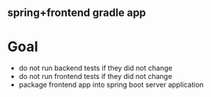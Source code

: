 spring+frontend gradle app
---

# Goal

- do not run backend tests if they did not change
- do not run frontend tests if they did not change
- package frontend app into spring boot server application